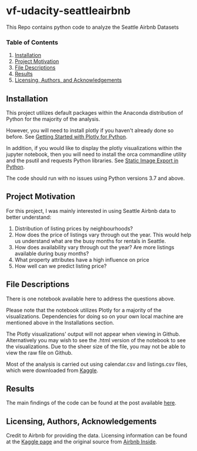 # vf-udacity-seattleairbnb
This Repo contains python code to analyze the Seattle Airbnb Datasets


### Table of Contents

1. [Installation](#installation)
2. [Project Motivation](#motivation)
3. [File Descriptions](#files)
4. [Results](#results)
5. [Licensing, Authors, and Acknowledgements](#licensing)

## Installation <a name="installation"></a>

This project utilizes default packages within the Anaconda distribution of Python for the majority of the analysis.

However, you will need to install plotly if you haven't already done so before. See [Getting Started with Plotly for Python](https://plot.ly/python/getting-started/).

In addition, if you would like to display the plotly visualizations within the jupyter notebook, then you will need to install the orca commandline utility and the psutil and requests Python libraries. See [Static Image Export in Python](https://plot.ly/python/static-image-export/).

The code should run with no issues using Python versions 3.7 and above.


## Project Motivation<a name="motivation"></a>

For this project, I was mainly interested in using Seattle Airbnb data to better understand:

1. Distribution of listing prices by neighbourhoods?
2. How does the price of listings vary through out the year. This would help us understand what are the busy months for rentals in Seattle.
3. How does availability vary through out the year? Are more listings available during busy months?
4. What property attributes have a high influence on price
5. How well can we predict listing price?


## File Descriptions <a name="files"></a>

There is one notebook available here to address the questions above.

Please note that the notebook utilizes Plotly for a majority of the visualizations. Dependencies for doing so on your own local machine are mentioned above in the Installations section.

The Plotly visualizations' output will not appear when viewing in Github. Alternatively you may wish to see the .html version of the notebook to see the visualizations. Due to the sheer size of the file, you may not be able to view the raw file on Github.

Most of the analysis is carried out using calendar.csv and  listings.csv files, which were downloaded from [Kaggle](https://www.kaggle.com/airbnb/seattle).

## Results<a name="results"></a>

The main findings of the code can be found at the post available [here]().

## Licensing, Authors, Acknowledgements<a name="licensing"></a>
Credit to Airbnb for providing the data. Licensing information can be found at the [Kaggle page](https://www.kaggle.com/airbnb/seattle) and the original source from [Airbnb Inside](http://insideairbnb.com/get-the-data.html).
